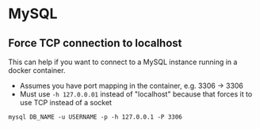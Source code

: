 # MySQL

## Force TCP connection to localhost

This can help if you want to connect to a MySQL instance running in a docker container.
* Assumes you have port mapping in the container, e.g. 3306 -> 3306
* Must use ```-h 127.0.0.01``` instead of "localhost" because that forces it to use TCP instead of a socket

```
mysql DB_NAME -u USERNAME -p -h 127.0.0.1 -P 3306
```
